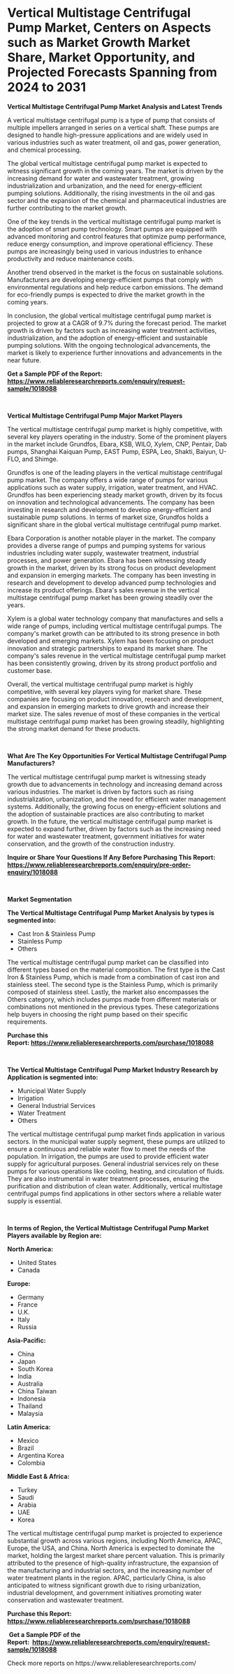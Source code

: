 <p><h1>Vertical Multistage Centrifugal Pump Market, Centers on Aspects such as Market Growth Market Share, Market Opportunity, and Projected Forecasts Spanning from 2024 to 2031</h1></p><p><strong>Vertical Multistage Centrifugal Pump Market Analysis and Latest Trends</strong></p>
<p><p>A vertical multistage centrifugal pump is a type of pump that consists of multiple impellers arranged in series on a vertical shaft. These pumps are designed to handle high-pressure applications and are widely used in various industries such as water treatment, oil and gas, power generation, and chemical processing.</p><p>The global vertical multistage centrifugal pump market is expected to witness significant growth in the coming years. The market is driven by the increasing demand for water and wastewater treatment, growing industrialization and urbanization, and the need for energy-efficient pumping solutions. Additionally, the rising investments in the oil and gas sector and the expansion of the chemical and pharmaceutical industries are further contributing to the market growth.</p><p>One of the key trends in the vertical multistage centrifugal pump market is the adoption of smart pump technology. Smart pumps are equipped with advanced monitoring and control features that optimize pump performance, reduce energy consumption, and improve operational efficiency. These pumps are increasingly being used in various industries to enhance productivity and reduce maintenance costs.</p><p>Another trend observed in the market is the focus on sustainable solutions. Manufacturers are developing energy-efficient pumps that comply with environmental regulations and help reduce carbon emissions. The demand for eco-friendly pumps is expected to drive the market growth in the coming years.</p><p>In conclusion, the global vertical multistage centrifugal pump market is projected to grow at a CAGR of 9.7% during the forecast period. The market growth is driven by factors such as increasing water treatment activities, industrialization, and the adoption of energy-efficient and sustainable pumping solutions. With the ongoing technological advancements, the market is likely to experience further innovations and advancements in the near future.</p></p>
<p><strong>Get a Sample PDF of the Report:&nbsp; <a href="https://www.reliableresearchreports.com/enquiry/request-sample/1018088">https://www.reliableresearchreports.com/enquiry/request-sample/1018088</a></strong></p>
<p>&nbsp;</p>
<p><strong>Vertical Multistage Centrifugal Pump Major Market Players</strong></p>
<p><p>The vertical multistage centrifugal pump market is highly competitive, with several key players operating in the industry. Some of the prominent players in the market include Grundfos, Ebara, KSB, WILO, Xylem, CNP, Pentair, Dab pumps, Shanghai Kaiquan Pump, EAST Pump, ESPA, Leo, Shakti, Baiyun, U-FLO, and Shimge. </p><p>Grundfos is one of the leading players in the vertical multistage centrifugal pump market. The company offers a wide range of pumps for various applications such as water supply, irrigation, water treatment, and HVAC. Grundfos has been experiencing steady market growth, driven by its focus on innovation and technological advancements. The company has been investing in research and development to develop energy-efficient and sustainable pump solutions. In terms of market size, Grundfos holds a significant share in the global vertical multistage centrifugal pump market.</p><p>Ebara Corporation is another notable player in the market. The company provides a diverse range of pumps and pumping systems for various industries including water supply, wastewater treatment, industrial processes, and power generation. Ebara has been witnessing steady growth in the market, driven by its strong focus on product development and expansion in emerging markets. The company has been investing in research and development to develop advanced pump technologies and increase its product offerings. Ebara's sales revenue in the vertical multistage centrifugal pump market has been growing steadily over the years.</p><p>Xylem is a global water technology company that manufactures and sells a wide range of pumps, including vertical multistage centrifugal pumps. The company's market growth can be attributed to its strong presence in both developed and emerging markets. Xylem has been focusing on product innovation and strategic partnerships to expand its market share. The company's sales revenue in the vertical multistage centrifugal pump market has been consistently growing, driven by its strong product portfolio and customer base.</p><p>Overall, the vertical multistage centrifugal pump market is highly competitive, with several key players vying for market share. These companies are focusing on product innovation, research and development, and expansion in emerging markets to drive growth and increase their market size. The sales revenue of most of these companies in the vertical multistage centrifugal pump market has been growing steadily, highlighting the strong market demand for these products.</p></p>
<p>&nbsp;</p>
<p><strong>What Are The Key Opportunities For Vertical Multistage Centrifugal Pump Manufacturers?</strong></p>
<p><p>The vertical multistage centrifugal pump market is witnessing steady growth due to advancements in technology and increasing demand across various industries. The market is driven by factors such as rising industrialization, urbanization, and the need for efficient water management systems. Additionally, the growing focus on energy-efficient solutions and the adoption of sustainable practices are also contributing to market growth. In the future, the vertical multistage centrifugal pump market is expected to expand further, driven by factors such as the increasing need for water and wastewater treatment, government initiatives for water conservation, and the growth of the construction industry.</p></p>
<p><strong>Inquire or Share Your Questions If Any Before Purchasing This Report: <a href="https://www.reliableresearchreports.com/enquiry/pre-order-enquiry/1018088">https://www.reliableresearchreports.com/enquiry/pre-order-enquiry/1018088</a></strong></p>
<p>&nbsp;</p>
<p><strong>Market Segmentation</strong></p>
<p><strong>The Vertical Multistage Centrifugal Pump Market Analysis by types is segmented into:</strong></p>
<p><ul><li>Cast Iron & Stainless Pump</li><li>Stainless Pump</li><li>Others</li></ul></p>
<p><p>The vertical multistage centrifugal pump market can be classified into different types based on the material composition. The first type is the Cast Iron & Stainless Pump, which is made from a combination of cast iron and stainless steel. The second type is the Stainless Pump, which is primarily composed of stainless steel. Lastly, the market also encompasses the Others category, which includes pumps made from different materials or combinations not mentioned in the previous types. These categorizations help buyers in choosing the right pump based on their specific requirements.</p></p>
<p><strong>Purchase this Report:&nbsp;<a href="https://www.reliableresearchreports.com/purchase/1018088">https://www.reliableresearchreports.com/purchase/1018088</a></strong></p>
<p>&nbsp;</p>
<p><strong>The Vertical Multistage Centrifugal Pump Market Industry Research by Application is segmented into:</strong></p>
<p><ul><li>Municipal Water Supply</li><li>Irrigation</li><li>General Industrial Services</li><li>Water Treatment</li><li>Others</li></ul></p>
<p><p>The vertical multistage centrifugal pump market finds application in various sectors. In the municipal water supply segment, these pumps are utilized to ensure a continuous and reliable water flow to meet the needs of the population. In irrigation, the pumps are used to provide efficient water supply for agricultural purposes. General industrial services rely on these pumps for various operations like cooling, heating, and circulation of fluids. They are also instrumental in water treatment processes, ensuring the purification and distribution of clean water. Additionally, vertical multistage centrifugal pumps find applications in other sectors where a reliable water supply is essential.</p></p>
<p>&nbsp;</p>
<p><strong>In terms of Region, the Vertical Multistage Centrifugal Pump Market Players available by Region are:</strong></p>
<p>
    <p> <strong> North America: </strong>
        <ul>
            <li>United States</li>
            <li>Canada</li>
        </ul>
        </p> 
    <p> <strong> Europe: </strong>
        <ul>
            <li>Germany</li>
            <li>France</li>
            <li>U.K.</li>
            <li>Italy</li>
            <li>Russia</li>
        </ul>
        </p> 
    <p> <strong> Asia-Pacific: </strong>
        <ul>
            <li>China</li>
            <li>Japan</li>
            <li>South Korea</li>
            <li>India</li>
            <li>Australia</li>
            <li>China Taiwan</li>
            <li>Indonesia</li>
            <li>Thailand</li>
            <li>Malaysia</li>
        </ul>
        </p> 
    <p> <strong> Latin America: </strong>
        <ul>
            <li>Mexico</li>
            <li>Brazil</li>
            <li>Argentina Korea</li>
            <li>Colombia</li>
        </ul>
        </p> 
    <p> <strong> Middle East & Africa: </strong>
        <ul>
            <li>Turkey</li>
            <li>Saudi</li>
            <li>Arabia</li>
            <li>UAE</li>
            <li>Korea</li>
        </ul>
    </p>
    </p>
<p><p>The vertical multistage centrifugal pump market is projected to experience substantial growth across various regions, including North America, APAC, Europe, the USA, and China. North America is expected to dominate the market, holding the largest market share percent valuation. This is primarily attributed to the presence of high-quality infrastructure, the expansion of the manufacturing and industrial sectors, and the increasing number of water treatment plants in the region. APAC, particularly China, is also anticipated to witness significant growth due to rising urbanization, industrial development, and government initiatives promoting water conservation and wastewater treatment.</p></p>
<p><strong>Purchase this Report: <a href="https://www.reliableresearchreports.com/purchase/1018088">https://www.reliableresearchreports.com/purchase/1018088</a></strong></p>
<p>&nbsp;<strong>Get a Sample PDF of the Report:&nbsp;&nbsp;<a href="https://www.reliableresearchreports.com/enquiry/request-sample/1018088">https://www.reliableresearchreports.com/enquiry/request-sample/1018088</a></strong></p>
<p><strong></strong></p>
<p>Check more reports on https://www.reliableresearchreports.com/</p>